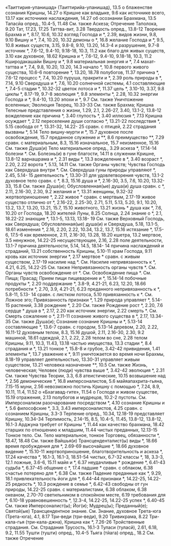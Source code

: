 «Таиттирия-упанишад» (Таиттирийа-упанишад), 13.5 
	о блаженстве сознания Кришны, 14.27 
	о Кришне
	как владыке, 9.6 
	как источнике всего, 13.17 
	как источнике наслаждения, 14.27
	об осознании Брахмана, 13.5 
Тапасйа
	опред., 10.4-5, 11.48 
	См. также Аскеза; Отречение
Таполока, 9.20 
Тат, 17.23, 17.25 
Таттва-вит, 3.28 
Твердость
	опред., 13.8-12 
Творение
	Брахма и *, 8.17, 10.6, 10.32 
	взгляд Господа и *, 2.39,
	видов жизни, 9.8, 9.10 
	Вишну и *, 7.4, 10.20, 10.32 
	демоны о *, 16.8 
	желание Господа и *, 9.5, 10.8 
	живых существ, 3.15, 9.8-8, 9.10, 13.20, 14.3-4
	и разрушение, 9.7-8
	источник *, 7.6-12, 9.4-10, 9.18-18, 10.3, 11.2
	как благо для живых существ, 3.10
	как духовное, 18.62
	Кришна и *, 7.6-12, 9.4-10, 9.18-18, 10.3, 11.2
	Кширодакашайи Вишну и *, 9.8 
	материальная энергия и *, 7.4 
	махат-таттва и *, 7.4, 9.8, 10.20, 13.20, 14.3 
	начало *, 10.8
	первого живого существа, 10.6-6 
	повторение *, 13.20, 18.78 
	полубогов, 11.37 
	причина *, 7.6-12 
	процесс *, 7.4, 10.20 
	пуруша, пракрити и *, 2.39 
	роль природы в *, 7.14, 9.10 
	Сверхдуша и *, 7.6, 10.20 
	солнечной системы, 4.1 
	составляющие *, 7.4-5 
	стадии *, 10.32-32 
	цветок лотоса и *, 11.37 
	цель *, 3.10-10, 3.37, 9.8 
	циклы *, 8.17-19, 9.7-8 
	эволюция *, 9.8 
	элементы *, 2.28, 10.32 
	энергии Господа и *, 9.4-10, 13.20 
	эпохи и *, 9.7
	См. также Уничтожение вселенных; Эволюция
Творец, 10.33-33
	См. также Брахма; Кришна
Телесные представления о жизни, 1.29, 2.1, 2.26-27, 3.40, 13.1-2, 13.8-12 
	вожделение как причина *, 3.40 
	глупость *, 3.40 
	иллюзия *, 7.13 
	Кришна осуждает *, 2.12 
	переселение души согласно *, 13.21-22 
	последствия *, 5.15 
	свобода от *, 13.31-32, 14.22- 25
	сравн. с птицей, 2.22 
	страдания вызваны *, 5.14 
Тело
	вишну-мурти и *, 15.7 
	духовное
		после освобождения, 15.7 
		преданное служение и **, 8.6 
		преимущество **, 7.29 
		сравн. с материальным, 8.3, 15.16
	изначальное, 15.7 
	неизменное, 15.16 
	См. также Душа(и)
Тело материальное
	опред., 3.29 
	аскеза *, 17.14-14 
	болезни *.
		См. Болезнь(и) 
	в гуне благости, 14.11 
	в служении Кришне, 13.8-12 
	варнашрама и *, 2.31 
	виды *, 13.3 
	вожделение в *, 3.40 
	возраст *, 2.20, 2.22 
	ворота *, 5.13, 14.11
		См. также Органы чувств; Чувства
	Господь как Сверхдуша внутри *.
		См. Сверхдуша
	гуны природы управляют *, 2.45, 5.14- 15
	деятельность *, 13.30-31 
	для удовлетворения чувств, 13.1-2 
	духовное тело сравн. с *, 8.3, 15.16 
	душа и *, 2.16-30, 3.5, 7.6, 10.20, 13.32-33, 15.8
		См. также Душа(и); Обусловленная(ые) душа(и)
	душа сравн. с *, 2.11, 2.16-30, 2.30, 9.2
	желания и *, 13.31 
	женщины, 9.32-32 
	жертвоприношение *, 2.22 
	живое * сравн. с мертвым, 2.17-19 
	живое существо отлично от *, 2.16-22, 2.25-30, 2.71, 5.11, 5.13, 5.20, 9.1, 10.20, 13.2, 13.7, 13.20, 13.21, 15.7, 15.10
	животного, 13.21 
	жизнь *
		душа как *, 7.6, 10.20 
		от Господа, 18.20 
	жителей
		Луны, 8.25 
		Солнца, 2.24 
	знание о *, 2.1, 18.22-22 
	знающие *, 13.1-5, 13.13, 13.18- 19
		См. также Верховный Господь, как Сверхдуша; Обусловленная(ые) душа(и) 
	и Сверхдуша, 5.18, 13.1-5, 18.61 
	изменения *, 2.16, 2.20, 2.22, 10.34, 13.2, 13.7, 15.16 
	истязание *, 17.5-6, 17.5-6
	как
		временное, 2.11, 2.16-30, 13.28, 18.20 
		кшетра, 13.2 
		мертвое, 3.5 
		ненужное, 14.22-25 
		несуществующее, 2.16, 2.28 
		поле деятельности, 13.1-7 
		причина деятельности, 5.14, 14.5, 18.14- 14
		причина наслаждений и страданий, 13.21
		собственность Кришны, 5.10-11 
		храм Господа, 9.11 
	кровь как источник энергии *, 2.17 
	мертвое * сравн. с живым существом, 2.17-19
	насилие над *.
		См. Насилие 
	непривязанность к *, 4.21, 6.25, 14.22-25
		См. также Непривязанность
	органы чувств *.
		См. Органы чувств
	освобождение от *.
		См. Освобождение
	пища *.
		См. Пища; Прасад; Прием пищи
	пищеварение и *, 15.14-14 
	побочные продукты *, 2.20 
	поддержание *, 3.8-9, 4.21-21, 6.23, 12.20, 18.66
	потребности *, 2.70, 3.9, 4.21-21, 6.23
	преданного
		непривязанность к *, 5.8-11, 5.13- 14
		сравн. с листком лотоса, 5.10 
	привязанность к *.
		См. Ложное эго; Привязанность 
	признаки *, 1.29 
	природа управляет *, 5.14-15 
	растений, 3.38 
	рождение *, 2.20
		См. также Рождение
	рост *, 2.20, 7.6 
	сердце *
		душа в *, 2.17, 2.20 
		как источник энергии, 2.22 
	смерть *.
		См. Смерть
	сожаление о *, 2.11-11 
	сознание живого существа в *, 2.17, 13.34-35
		См. также Душа(и); Сознание
	сознание Кришны и *, 5.13-14 
	составляющие *, 13.6-7
	сравн. с
		городом, 5.13-14 
		деревом, 2.20, 2.22, 16.11-12 
		духовным телом, 8.3, 15.16 
		душой, 2.11, 2.16-30, 2.30, 9.2 
		машиной, 18.61 
		одеждой, 2.1, 2.22, 2.28 
		телом во сне, 2.28 
		телом Кришны, 9.11, 10.3, 11.43, 13.18
		частью имущества, 13.3 
	стадии *, 8.4 
	страдания и *, 13.21 
	тонкое *, 15.8-8 
		и грубое, 3.42-42 
		привидения, 1.41 
		элементы *, 13.7 
	уважение к *, 9.11 
	уничтожается во время ночи Брахмы, 8.18-19
	управляет деятельностью, 13.30-31 
	управляет живым существом, 13.21 
	человека
		назначение **, 10.5 
		См. также Жизнь, человеческая; Человек (люди) 
	чувства выше *, 3.42-42 
	эволюция *, 2.31 
	См. также Чувства
Теории, 3.3, 6.8
	атеистические, 10.15 
	возвышение над *, 2.56 
	демонические *, 16.8 
	имперсоналистов, 5.6 
	майяапахрита-гьяна, 7.15-15 
	муни, 2.56
	невозможно постичь Кришну с помощью *, 7.24, 8.9, 10.11, 11.4, 11.52
	о «Бхагавад-гите», 11.54 
	о Господе и живом существе, 15.19 
	отражения, 2.13 
	полубогов и мудрецов, 10.2-2 
	пустоты.
		См. Имперсонализм 
	разочарование посредством *, 4.10 
	сознание Кришны и *, 5.6 
	философские *, 3.3, 3.43 
		имперсоналистов, 4.25 
		сравн. с сознанием Кришны, 3.3-3
Терпение
	опред., 10.34, 12.18-19 
	представляет Кришну, 10.34-34 
Терпимость, 2.14-15, 8.5, 10.4-5, 11.45, 13.8-12, 13.8-12, 16.1-3
	Арджуна требует от Кришны *, 11.44 
	как качество брахмана, 18.42 
	старших по отношению к младшим, 11.44
	чистых преданных, 12.13-15 
Тонкое тело.
	См. Тело материальное, тонкое
Торговец, обязанности *, 18.47, 18.48 
	См. также Вайшья(и)
Трансценденталист(ы)
	виды *, 18.66
	время пробуждения для *, 2.69-69 
	высочайшие *, 18.66 
	духовное видение *, 15.10-11 
	жертвоприношение, благотворительность и аскеза *, 17.24 
	качества *, 16.1-3, 16.1-3, 18.51-54 
	чистых, 6.7-32 
	классы *, 18, 3.3-3, 12.1 
	ложные, 3.6-6, 15.11 
	майя и *, 6.37 
	неудачливые *
		рождение *, 6.41-43 
		судьба *, 6.37-45 
	общение с *, 17.4 
	падшие *
		сравн. с облаком, 6.38 
		счастье потеряно для *, 6.38 
		См. также Падение
	преданные как *, 9.29, 18.1 
	привлекательность йоги для *, 6.44-44
	признаки *, 14.22-25, 14.22-25 
	редкость *, 10.3 
	рождение в семье *, 6.42-43 
	свободны от гун природы, 14.22-25 
	сравн. с
		материалистами, 6.38 
		облаком, 6.38 
		океаном, 2.70-70 
		светильником в спокойном месте, 6.19
	требования для *, 6.10-18 
	уравновешенность *, 12.3-4, 14.22-25, 14.22-25 
	успех *, 6.40-45 
	См. также Имперсоналист(ы);	Йог(и); Мудрец(ы); Преданный(е); Святой(ые)
Трансцендентное знание.
	См. Знание, духовное
Трета-юга (Трета-юга), 4.1, 8.17 
Три-веди (три-веди), 9.20 
Тривикрама, 8.22
Три-кала-гья (три-кала-джна), Кришна как *, 7.26-26
Тройственные страдания.
	См. Страдания 
Трусость, 16.1-3
Туласи (туласй), 2.61, 6.18, 9.2, 11.55 
Тушти (тушти)
	опред., 10.4-5 
Тьяга (тйага)
	опред., 18.2 
	См. также Отречение
